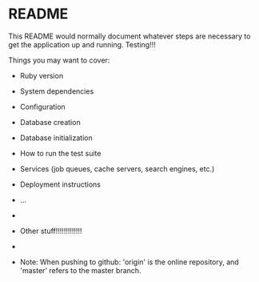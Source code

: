 # README

This README would normally document whatever steps are necessary to get the
application up and running. Testing!!!

Things you may want to cover:

* Ruby version

* System dependencies

* Configuration

* Database creation

* Database initialization

* How to run the test suite

* Services (job queues, cache servers, search engines, etc.)

* Deployment instructions

* ...
* 
* Other stuff!!!!!!!!!!!!!
* 
* Note: When pushing to github: 'origin' is the online repository,
  and 'master' refers to the master branch.
